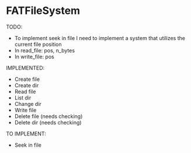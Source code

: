 # FATFileSystem

TODO:
- To implement seek in file I need to implement a system that utilizes the current file position
- In read_file: pos, n_bytes
- In write_file: pos

IMPLEMENTED:
- Create file
- Create dir
- Read file
- List dir
- Change dir
- Write file
- Delete file (needs checking)
- Delete dir (needs checking)

TO IMPLEMENT:
- Seek in file

